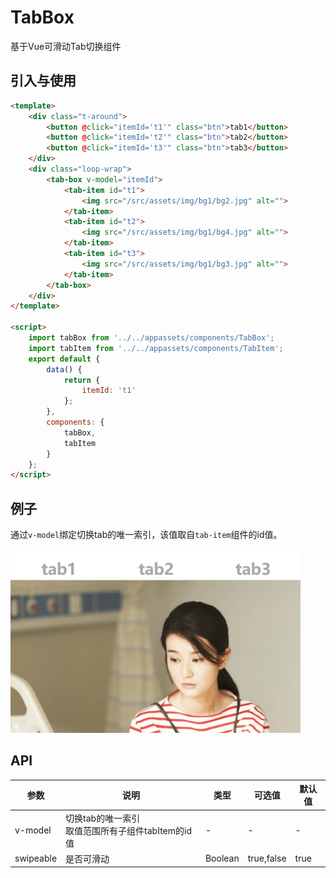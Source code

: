 # TabBox

基于Vue可滑动Tab切换组件

## 引入与使用

```html
<template>
	<div class="t-around">
        <button @click="itemId='t1'" class="btn">tab1</button>
        <button @click="itemId='t2'" class="btn">tab2</button>
        <button @click="itemId='t3'" class="btn">tab3</button>
    </div>
    <div class="loop-wrap">
        <tab-box v-model="itemId">
            <tab-item id="t1">
                <img src="/src/assets/img/bg1/bg2.jpg" alt="">
            </tab-item>
            <tab-item id="t2">
                <img src="/src/assets/img/bg1/bg4.jpg" alt="">
            </tab-item>
            <tab-item id="t3">
                <img src="/src/assets/img/bg1/bg3.jpg" alt="">
            </tab-item>
        </tab-box>
    </div>
</template>

<script>
    import tabBox from '../../appassets/components/TabBox';
    import tabItem from '../../appassets/components/TabItem';
    export default {
        data() {
            return {
                itemId: 't1'
            };
        },
        components: {
            tabBox,
            tabItem
        }
    };
</script>
```

## 例子

通过`v-model`绑定切换tab的唯一索引，该值取自`tab-item`组件的id值。

![tab](../../assets/img/component/tabbox/tab.png)

## API

| 参数      | 说明                                                   | 类型    | 可选值     | 默认值 |
| --------- | ------------------------------------------------------ | ------- | ---------- | ------ |
| v-model   | 切换tab的唯一索引<br />取值范围所有子组件tabItem的id值 | -       | -          | -      |
| swipeable | 是否可滑动                                             | Boolean | true,false | true   |


